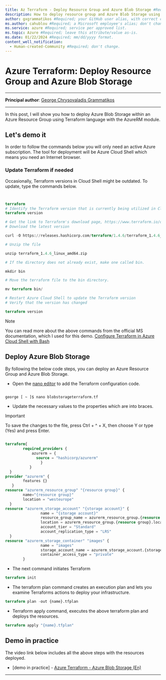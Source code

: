 ```yaml
---
title: Az Terraform - Deploy Resource Group and Azure Blob Storage #Required; page title displayed in search results. Don't enclose in quotation marks. 
description: How to deploy resource group and Azure Blob Storage using Azure Terraform #Required; article description that's displayed in search results. Don't enclose in quotation marks. Do end with a period.
author: gxgrammatikos #Required; your GitHub user alias, with correct capitalization.
ms.author: cahublou #Required; a Microsoft employee's alias; don't change. 
ms.service: azure #Required; service per approved list.
ms.topic: Azure #Required; leave this attribute/value as-is.
ms.date: 01/22/2024 #Required; mm/dd/yyyy format.
content_well_notification: 
  - Human-created-Community #Required; don't change.
---
```


# Azure Terraform: Deploy Resource Group and Azure Blob Storage

---
**Principal author**: [George Chrysovaladis Grammatikos](https://learn.microsoft.com/users/georgechrysovalantisgrammatikos-8518/)

---

In this post, I will show you how to deploy Azure Blob Storage within an Azure Resource Group using Terraform language with the AzureRM module.

## Let's demo it

In order to follow the commands below you will only need an active Azure subscription. The tool for deployment will be Azure Cloud Shell which means you need an Internet browser.

### Update Terraform if needed

Occasionally, Terraform versions in Cloud Shell might be outdated. To update, type the commands below.

```terraform


terraform
# Identify the Terraform version that is currently being utilized in Cloud Shell.
terraform version

# Get the link to Terraform's download page, https://www.terraform.io/downloads.html
# Download the latest version

curl -O https://releases.hashicorp.com/terraform/1.4.6/terraform_1.4.6_linux_amd64.zip

# Unzip the file

unzip terraform_1.4.6_linux_amd64.zip

# If the directory does not already exist, make one called bin.

mkdir bin

# Move the terraform file to the bin directory.

mv terraform bin/

# Restart Azure Cloud Shell to update the Terraform version
# Verify that the version has changed

terraform version

```

> [!NOTE]
> You can read more about the above commands from the official MS documentation, which I used for this demo. [Configure Terraform in Azure Cloud Shell with Bash](/azure/developer/terraform/get-started-cloud-shell-bash?tabs=bash)

## Deploy Azure Blob Storage

By following the below code steps, you can deploy an Azure Resource Group and Azure Blob Storage.

* Open the [nano editor](https://www.nano-editor.org/docs.php) to add the Terraform configuration code.

```terraform

george [ ~ ]$ nano blobstorageterraform.tf

 ```

* Update the necessary values to the properties which are into braces.

> [!IMPORTANT]
> To save the changes to the file, press Ctrl + ^ + X, then choose Y or type (Yes) and press Enter.

```terraform

terraform{
        required_providers {
            azurerm = {
              source = "hashicorp/azurerm"
                }
           }
  }
provider "azurerm" {
        features {}
   }
resource "azurerm_resource_group" "{resource group}" {
        name="{resource group}"
        location = "westeurope"
  }
resource "azurerm_storage_account" "{storage account}" {
                name = "{storage account}"
                resource_group_name = azurerm_resource_group.{resource group}.name
                location = azurerm_resource_group.{resource group}.location
                account_tier = "Standard"
                account_replication_type = "LRS"
  }
resource "azurerm_storage_container" "images" {
                name = "images"
                storage_account_name = azurerm_storage_account.{storage account}.name
                container_access_type = "private"
        }

```

* The next command initiates Terraform

```terraform
terraform init
```

* The terraform plan command creates an execution plan and lets you examine Terraforms actions to deploy your infrastructure.

```terraform
terraform plan -out {name}.tfplan
```

* Terraform apply command, executes the above terraform plan and deploys the resources.

```terraform
terraform apply "{name}.tfplan"
```

## Demo in practice

The video link below includes all the above steps with the resources deployed.

* [demo in practice] - [Azure Terraform - Azure Blob Storage (En)](https://www.youtube.com/watch?v=bPNRc8uOq6E)

---
